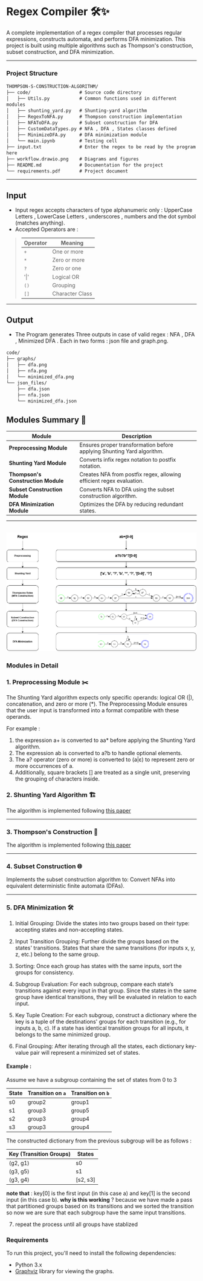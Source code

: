 
# Regex Compiler 🛠️✨

A complete implementation of a regex compiler that processes regular expressions, constructs automata, and performs DFA minimization. This project is built using multiple algorithms such as Thompson's construction, subset construction, and DFA minimization.

---
### Project Structure
```
THOMPSON-S-CONSTRUCTION-ALGORITHM/
├── code/                  # Source code directory
│   ├── Utils.py           # Common functions used in different modules
│   ├── shunting_yard.py   # Shunting-yard algorithm
│   ├── RegexToNFA.py      # Thompson construction implementation
│   ├── NFAToDFA.py        # Subset construction for DFA
│   ├── CustomDataTypes.py # NFA , DFA , States classes defined 
│   ├── MinimizeDFA.py     # DFA minimization module
│   └── main.ipynb         # Testing cell
├── input.txt              # Enter the regex to be read by the program here 
├── workflow.drawio.png    # Diagrams and figures
├── README.md              # Documentation for the project   
└── requirements.pdf       # Project document
```
---
## Input 
- Input regex accepts characters of type alphanumeric only : UpperCase Letters , LowerCase Letters , underscores , numbers and the dot symbol (matches anything).
- Accepted Operators are :
  
> | Operator | Meaning          |
> |----------|------------------|
> | `+`      | One or more      |
> | `*`      | Zero or more     |
> | `?`      | Zero or one      |
> | '\|'      | Logical OR       |
> | `()`     | Grouping         |
> | `[]`     | Character Class  |
---
## Output
- The Program generates Three outputs in case of valid regex  : NFA , DFA , Minimized DFA . Each in two forms : json file and graph.png.
```
code/
├── graphs/
│   ├── dfa.png
│   ├── nfa.png
│   └── minimized_dfa.png
└── json_files/
    ├── dfa.json
    ├── nfa.json
    └── minimized_dfa.json
```

## Modules Summary 🚀

| **Module**                        | **Description**                                                               |
|------------------------------------|-------------------------------------------------------------------------------|
| **Preprocessing Module**           | Ensures proper transformation before applying Shunting Yard algorithm.        |
| **Shunting Yard Module**           | Converts infix regex notation to postfix notation.                            |
| **Thompson's Construction Module** | Creates NFA from postfix regex, allowing efficient regex evaluation.         |
| **Subset Construction Module**     | Converts NFA to DFA using the subset construction algorithm.                             |
| **DFA Minimization Module**        | Optimizes the DFA by reducing redundant states.                              |

---
![Workflow Diagram](workflow.drawio.png)
---
### Modules in Detail

### 1. Preprocessing Module ✂️
The Shunting Yard algorithm expects only specific operands: logical OR (|), concatenation, and zero or more (*). The Preprocessing Module ensures that the user input is transformed into a format compatible with these operands.

For example :
1. the expression a+ is converted to aa* before applying the Shunting Yard algorithm.
2. The expression ab is converted to a?b to handle optional elements.
3. The a? operator (zero or more) is converted to (a|ε) to represent zero or more occurrences of a.
4. Additionally, square brackets [] are treated as a single unit, preserving the grouping of characters inside.



### 2. Shunting Yard Algorithm 🏗️
The algorithm is implemented following [this paper](https://gregorycernera.medium.com/converting-regular-expressions-to-postfix-notation-with-the-shunting-yard-algorithm-63d22ea1cf88)

---

### 3. Thompson's Construction 🤖
The algorithm is implemented following [this paper](https://medium.com/swlh/visualizing-thompsons-construction-algorithm-for-nfas-step-by-step-f92ef378581b)

---

### 4. Subset Construction 🌐
Implements the subset construction algorithm to:
Convert NFAs into equivalent deterministic finite automata (DFAs).

---

### 5. DFA Minimization 🛠️
1) Initial Grouping: Divide the states into two groups based on their type: accepting states and non-accepting states.

2) Input Transition Grouping: Further divide the groups based on the states' transitions. States that share the same transitions (for inputs x, y, z, etc.) belong to the same group.

3) Sorting: Once each group has states with the same inputs, sort the groups for consistency.

4) Subgroup Evaluation: For each subgroup, compare each state’s transitions against every input in that group. Since the states in the same group have identical transitions, they will be evaluated in relation to each input.

5) Key Tuple Creation: For each subgroup, construct a dictionary where the key is a tuple of the destinations' groups for each transition (e.g., for inputs a, b, c). If a state has identical transition groups for all inputs, it belongs to the same minimized group.

6) Final Grouping: After iterating through all the states, each dictionary key-value pair will represent a minimized set of states.
#### Example :
Assume we have a subgroup containing the set of states from 0 to 3 


| State | Transition on `a` | Transition on `b` |
|-------|-------------------|-------------------|
|  s0   |      group2       |      group1       |
|  s1   |      group3       |      group5       |
|  s2   |      group3       |      group4       |
|  s3   |      group3       |      group4       |

The constructed dictionary from the previous subgroup will be as follows :

 
| Key (Transition Groups) | States         |
|-------------------------|----------------|
| (g2, g1)                | s0             |
| (g3, g5)                | s1             |
| (g3, g4)                | [s2, s3]       |

**note that** : key[0] is the first input (in this case a) and key[1] is the second input (in this case b).
**why is this working** ? because we have made a pass that partitioned groups based on its transitions and we sorted the transition so now we are sure that each subgroup have the same input transitions.

7) repeat the process until all groups have stablized 
### Requirements
To run this project, you'll need to install the following dependencies:

- Python 3.x
- [Graphviz](https://graphviz.org/download/) library for viewing the graphs.

